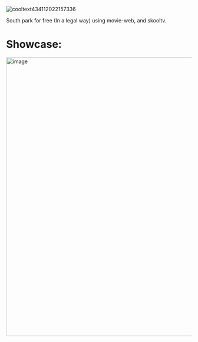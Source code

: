 ![cooltext434112022157336](https://user-images.githubusercontent.com/119009502/233534819-144402c6-1bba-43ff-abd2-cba184e0f113.png)

South park for free (In a legal way) using movie-web, and skooltv.

# Showcase:

<img width="756" alt="image" src="https://user-images.githubusercontent.com/119009502/233533359-0a6e25c3-df36-49aa-8ec7-acd061436cc2.png">
